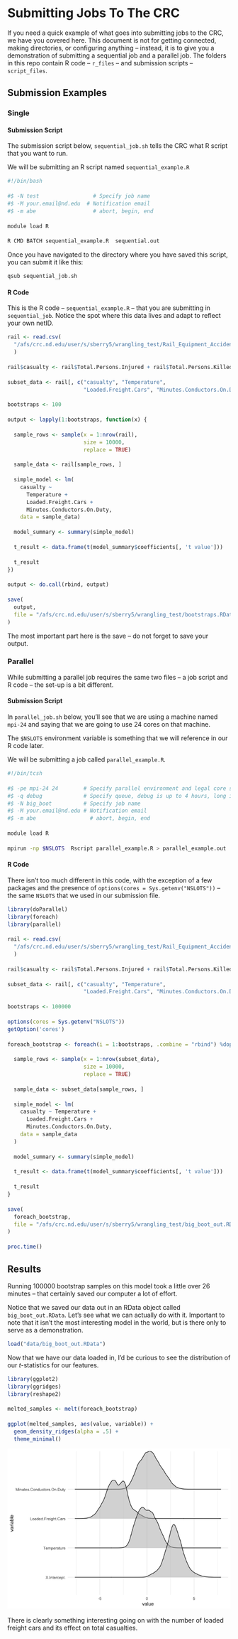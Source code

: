 Submitting Jobs To The CRC
================

If you need a quick example of what goes into submitting jobs to the
CRC, we have you covered here. This document is not for getting
connected, making directories, or configuring anything – instead, it is
to give you a demonstration of submitting a sequential job and a
parallel job. The folders in this repo contain R code – `r_files` – and
submission scripts – `script_files`.

## Submission Examples

### Single

#### Submission Script

The submission script below, `sequential_job.sh` tells the CRC what R
script that you want to run.

We will be submitting an R script named `sequential_example.R`

``` bash
#!/bin/bash

#$ -N test                 # Specify job name
#$ -M your.email@nd.edu  # Notification email
#$ -m abe                  # abort, begin, end

module load R 

R CMD BATCH sequential_example.R  sequential.out
```

Once you have navigated to the directory where you have saved this
script, you can submit it like this:

``` bash
qsub sequential_job.sh
```

#### R Code

This is the R code – `sequential_example.R` – that you are submitting in
`sequential_job`. Notice the spot where this data lives and adapt to
reflect your own netID.

``` r
rail <- read.csv(
  "/afs/crc.nd.edu/user/s/sberry5/wrangling_test/Rail_Equipment_Accident_Incident_Data.csv"
  )

rail$casualty <- rail$Total.Persons.Injured + rail$Total.Persons.Killed

subset_data <- rail[, c("casualty", "Temperature", 
                        "Loaded.Freight.Cars", "Minutes.Conductors.On.Duty")]

bootstraps <- 100

output <- lapply(1:bootstraps, function(x) {
  
  sample_rows <- sample(x = 1:nrow(rail), 
                        size = 10000, 
                        replace = TRUE)
  
  sample_data <- rail[sample_rows, ]
  
  simple_model <- lm(
    casualty ~ 
      Temperature + 
      Loaded.Freight.Cars + 
      Minutes.Conductors.On.Duty, 
    data = sample_data)
  
  model_summary <- summary(simple_model)
  
  t_result <- data.frame(t(model_summary$coefficients[, 't value']))
  
  t_result
})

output <- do.call(rbind, output)

save(
  output, 
  file = "/afs/crc.nd.edu/user/s/sberry5/wrangling_test/bootstraps.RData"
)
```

The most important part here is the save – do not forget to save your
output.

### Parallel

While submitting a parallel job requires the same two files – a job
script and R code – the set-up is a bit different.

#### Submission Script

In `parallel_job.sh` below, you’ll see that we are using a machine named
`mpi-24` and saying that we are going to use 24 cores on that machine.

The `$NSLOTS` environment variable is something that we will reference
in our R code later.

We will be submitting a job called `parallel_example.R`.

``` bash
#!/bin/tcsh

#$ -pe mpi-24 24        # Specify parallel environment and legal core size
#$ -q debug             # Specify queue, debug is up to 4 hours, long is 14 days
#$ -N big_boot          # Specify job name
#$ -M your.email@nd.edu # Notification email
#$ -m abe                 # abort, begin, end

module load R 

mpirun -np $NSLOTS  Rscript parallel_example.R > parallel_example.out
```

#### R Code

There isn’t too much different in this code, with the exception of a few
packages and the presence of `options(cores = Sys.getenv("NSLOTS"))` –
the same `NSLOTS` that we used in our submission file.

``` r
library(doParallel)
library(foreach)
library(parallel)

rail <- read.csv(
  "/afs/crc.nd.edu/user/s/sberry5/wrangling_test/Rail_Equipment_Accident_Incident_Data.csv"
  )

rail$casualty <- rail$Total.Persons.Injured + rail$Total.Persons.Killed

subset_data <- rail[, c("casualty", "Temperature", 
                        "Loaded.Freight.Cars", "Minutes.Conductors.On.Duty")]

bootstraps <- 100000

options(cores = Sys.getenv("NSLOTS"))
getOption('cores')

foreach_bootstrap <- foreach(i = 1:bootstraps, .combine = "rbind") %dopar% {
  
  sample_rows <- sample(x = 1:nrow(subset_data), 
                        size = 10000, 
                        replace = TRUE)
  
  sample_data <- subset_data[sample_rows, ]
  
  simple_model <- lm(
    casualty ~ Temperature + 
      Loaded.Freight.Cars + 
      Minutes.Conductors.On.Duty, 
    data = sample_data
  )
  
  model_summary <- summary(simple_model)
  
  t_result <- data.frame(t(model_summary$coefficients[, 't value']))
  
  t_result
}

save(
  foreach_bootstrap, 
  file = "/afs/crc.nd.edu/user/s/sberry5/wrangling_test/big_boot_out.RData"
)

proc.time()
```

## Results

Running 100000 bootstrap samples on this model took a little over 26
minutes – that certainly saved our computer a lot of effort.

Notice that we saved our data out in an RData object called
`big_boot_out.RData`. Let’s see what we can actually do with it.
Important to note that it isn’t the most interesting model in the world,
but is there only to serve as a demonstration.

``` r
load("data/big_boot_out.RData")
```

Now that we have our data loaded in, I’d be curious to see the
distribution of our *t*-statistics for our features.

``` r
library(ggplot2)
library(ggridges)
library(reshape2)

melted_samples <- melt(foreach_bootstrap)

ggplot(melted_samples, aes(value, variable)) +
  geom_density_ridges(alpha = .5) +
  theme_minimal()
```

![](readme_files/figure-gfm/unnamed-chunk-7-1.png)<!-- -->

There is clearly something interesting going on with the number of
loaded freight cars and its effect on total casualties.

